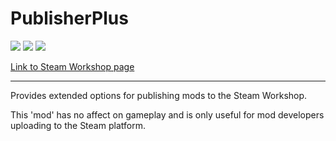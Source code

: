 # PublisherPlus
![](https://img.shields.io/badge/Mod_Version-1.3-blue.svg)
![](https://img.shields.io/badge/Built_for_RimWorld-1.2-blue.svg)
![](https://img.shields.io/badge/Powered_by_Harmony-2.x-blue.svg)

[Link to Steam Workshop page](https://steamcommunity.com/sharedfiles/filedetails/?id=1510554297)

------------

Provides extended options for publishing mods to the Steam Workshop.

This 'mod' has no affect on gameplay and is only useful for mod developers uploading to the Steam platform.
